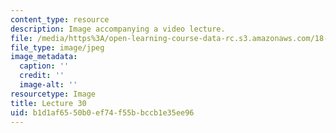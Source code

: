 ```yaml
---
content_type: resource
description: Image accompanying a video lecture.
file: /media/https%3A/open-learning-course-data-rc.s3.amazonaws.com/18-01-single-variable-calculus-fall-2006/b1d1af6550b0ef74f55bbccb1e35ee96_lec30.jpg
file_type: image/jpeg
image_metadata:
  caption: ''
  credit: ''
  image-alt: ''
resourcetype: Image
title: Lecture 30
uid: b1d1af65-50b0-ef74-f55b-bccb1e35ee96
---
```

